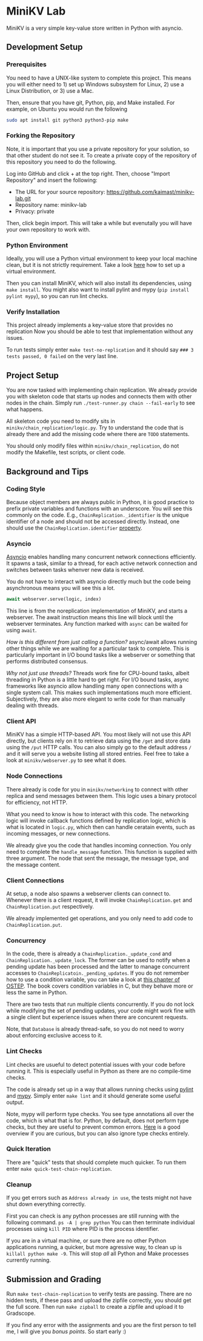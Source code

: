 # MiniKV Lab

MiniKV is a very simple key-value store written in Python with asyncio.

## Development Setup
### Prerequisites
You need to have a UNIX-like system to complete this project.
This means you will either need to 1) set up Windows subsystem for Linux, 2) use a Linux Distribution, or 3) use a Mac.

Then, ensure that you have git, Python, pip, and Make installed. For example, on Ubuntu you would run the following

```bash
sudo apt install git python3 python3-pip make
```

### Forking the Repository

Note, it is important that you use a private repository for your solution, so that other student do not see it.
To create a private copy of the repository of this repository you need to do the following.

Log into GitHub and click + at the top right. Then, choose "Import Repository" and insert the following:

* The URL for your source repository: https://github.com/kaimast/minikv-lab.git
* Repository name: minikv-lab 
* Privacy: private

Then, click begin import. This will take a while but evenutally you will have your own repository to work with.

### Python Environment
Ideally, you will use a Python virtual environment to keep your local machine clean, but it is not strictly requirement.
Take a look [here](https://docs.python.org/3/library/venv.html) how to set up a virtual environment.

Then you can install MiniKV, which will also install its dependencies, using `make install`.
You might also want to install pylint and mypy (`pip install pylint mypy`), so you can run lint checks.

### Verify Installation
This project already implements a key-value store that provides no replication
Now you should be able to test that implementation without any issues.

To run tests simply enter `make test-no-replication` and it should say `### 3 tests passed, 0 failed` on the very last line.

## Project Setup 
You are now tasked with implementing chain replication.
We already provide you with skeleton code that starts up nodes and connects them with other nodes in the chain.
Simply run `./test-runner.py chain --fail-early` to see what happens.

All skeleton code you need to modify sits in `minikv/chain_replication/logic.py`.
Try to understand the code that is already there and add the missing code where there are `TODO` statements.

You should only modify files within `minikv/chain_replication`, do not modify the Makefile, test scripts, or client code.

## Background and Tips
### Coding Style
Because object members are always public in Python, it is good practice to prefix private variables and functions with an underscore.
You will see this commonly on the code. E.g., `ChainReplication._identifier` is the unique identifier of a node and should not be accessed directly. Instead, one should use the `ChainReplication.identifier` [property](https://docs.python.org/3/library/functions.html#property).

### Asyncio
[Asyncio](https://docs.python.org/3/library/asyncio.html) enables handling many concurrent network connections efficiently.
It spawns a task, similar to a thread, for each active network connection and switches between tasks whenver new data is received.

You do not have to interact with asyncio directly much but the code being asynchronous means you will see this a lot.
```python
await webserver.serve(logic, index)
```
This line is from the noreplication implementation of MiniKV, and starts a webserver.
The await instruction means this line will block until the webserver terminates.
Any function marked with `async` can be waited for using `await`.

*How is this different from just calling a function?*
async/await allows running other things while we are waiting for a particular task to complete.
This is particularly important in I/O bound tasks like a webserver or something that performs distributed consensus.

*Why not just use threads?*
Threads work fine for CPU-bound tasks, albeit threading in Python is a little hard to get right.
For I/O bound tasks, async frameworks like asyncio allow handling many open connections with a single system call.
This makes such implementations much more efficient. Subjectively, they are also more elegant to write code for than manually dealing with threads.

### Client API
MiniKV has a simple HTTP-based API. You most likely will not use this API directly, but clients rely on it to retrieve data using the `/get` and store data using the `/put` HTTP calls.
You can also simply go to the default address `/` and it will serve you a website listing all stored entries.
Feel free to take a look at `minikv/webserver.py` to see what it does.

### Node Connections
There already is code for you in `minikv/networking` to connect with other replica and send messages between them.
This logic uses a binary protocol for efficiency, not HTTP.

What you need to know is how to interact with this code.
The networking logic will invoke callback functions defined by replication logic, which is what is located in `logic.py`, which then can handle ceratain events, such as incoming messages, or new connections.

We already give you the code that handles incoming connection. You only need to complete the `handle_message` function.
This function is supplied with three argument. The node that sent the message, the message type, and the message content.

### Client Connections
At setup, a node also spawns a webserver clients can connect to.
Whenever there is a client request, it will invoke `ChainReplication.get` and `ChainReplication.put` respectively.

We already implemented get operations, and you only need to add code to `ChainReplication.put`.

### Concurrency
In the code, there is already a `ChainReplication._update_cond` and `ChainReplication._update_lock`.
The former can be used to notify when a pending update has been processed and the latter to manage concurrent accesses to `ChainReplicatoin._pending_updates`.
If you do not remember how to use a condition variable, you can take a look at [this chapter of OSTEP](https://pages.cs.wisc.edu/~remzi/OSTEP/threads-cv.pdf).
The book covers condition variables in C, but they behave more or less the same in Python.

There are two tests that run multiple clients concurrently.
If you do not lock while modifying the set of pending updates, your code might work fine with a single client but experience issues when there are concurent requests.

Note, that `Database` is already thread-safe, so you do not need to worry about enforcing exclusive access to it.

### Lint Checks
Lint checks are usueful to detect potential issues with your code before running it.
This is especially useful in Python as there are no compile-time checks.

The code is already set up in a way that allows running checks using [pylint](https://www.pylint.org/) and [mypy](https://mypy.readthedocs.io/en/stable/index.html).
Simply enter `make lint` and it should generate some useful output.

Note, mypy will perform type checks. You see type annotations all over the code, which is what that is for.
Python, by default, does not perform type checks, but they are useful to prevent common errors.
[Here](https://mypy.readthedocs.io/en/stable/cheat_sheet_py3.html) is a good overview if you are curious, but you can also ignore type checks entirely.

### Quick Iteration
There are "quick" tests that should complete much quicker. To run them enter `make quick-test-chain-replication`.

### Cleanup
If you get errors such as `Address already in use`, the tests might not have shut down everything correctly.

First you can check is any python processes are still running with the following command.
`ps -A | grep python`
You can then terminate individual processes using `kill PID` where PID is the process identifier.

If you are in a virtual machine, or sure there are no other Python applications running, a quicker, but more agressive way, to clean up is `killall python make -9`.
This will stop *all*  all Python and Make processes currently running.

## Submission and Grading
Run `make test-chain-replication` to verify tests are passing. There are no hidden tests, if these pass and upload the zipfile correctly, you should get the full score.
Then run `make zipball` to create a zipfile and upload it to Gradscope.

If you find any error with the assignments and you are the first person to tell me, I will give you *bonus points*. So start early :)
